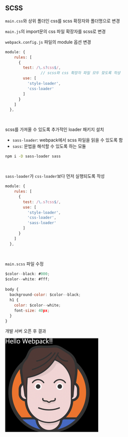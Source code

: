 ## SCSS

`main.css`와 상위 폴더인 css를 scss 확장자와 폴더명으로 변경

`main.js`의 import문의 css 파일 확장자를 scss로 변경

`webpack.config.js` 파일의 module 옵션 변경

```jsx
module: {
    rules: [
      {
        test: /\.s?css$/,
				// scss와 css 확장자 파일 모두 찾도록 작성
        use: [
          'style-loader',
          'css-loader'
        ]
      }
    ]
  },
```

<br/>

scss를 가져올 수 있도록 추가적인 loader 패키지 설치

- `sass-loader`: webpack에서 scss 파일을 읽을 수 있도록 함
- `sass`: 문법을 해석할 수 있도록 하는 모듈

```bash
npm i -D sass-loader sass
```

<br/>

`sass-loader`가 `css-loader`보다 먼저 실행되도록 작성

```jsx
module: {
    rules: [
      {
        test: /\.s?css$/,
        use: [
          'style-loader',
          'css-loader',
          'sass-loader'
        ]
      }
    ]
  },
```

<br/>

`main.scss` 파일 수정

```jsx
$color--black: #000;
$color--white: #fff;

body {
  background-color: $color--black;
  h1 {
    color: $color--white;
    font-size: 40px;
  }
}
```

개발 서버 오픈 후 결과

<img src="../images/2-7.png" width="300px" />